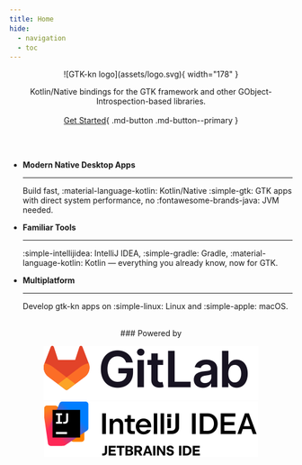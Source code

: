 ```yaml
---
title: Home
hide:
  - navigation
  - toc
---
```


<div style="text-align: center;" markdown>
![GTK-kn logo](assets/logo.svg){ width="178" }

Kotlin/Native bindings for the GTK framework and other GObject-Introspection-based libraries.
<br>
<br>
[Get Started](get-started/index.md){ .md-button .md-button--primary }
</div>
<br>
<br>
<div class="grid cards" markdown>

-   __Modern Native Desktop Apps__

    ---

    Build fast, :material-language-kotlin: Kotlin/Native :simple-gtk: GTK apps with direct system performance,
    no :fontawesome-brands-java: JVM needed.

-   __Familiar Tools__

    ---

    :simple-intellijidea: IntelliJ IDEA, :simple-gradle: Gradle, :material-language-kotlin: Kotlin — everything you already know,
    now for GTK.

-   __Multiplatform__

    ---

    Develop gtk-kn apps on :simple-linux: Linux and :simple-apple: macOS.

</div>
<br>
<div style="text-align: center;" markdown>
### Powered by

[![GitLab](assets/logo-gitlab.svg)](https://about.gitlab.com/solutions/open-source/join/)[![IntelliJ IDEA](assets/logo-intellij-idea.svg)](https://jb.gg/OpenSourceSupport)
</div>

